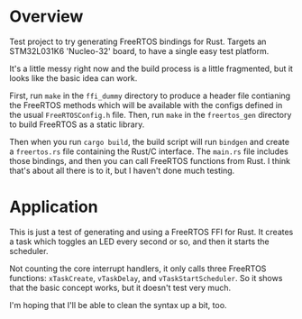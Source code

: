 # Overview

Test project to try generating FreeRTOS bindings for Rust. Targets an STM32L031K6 'Nucleo-32' board, to have a single easy test platform.

It's a little messy right now and the build process is a little fragmented, but it looks like the basic idea can work.

First, run `make` in the `ffi_dummy` directory to produce a header file contianing the FreeRTOS methods which will be available with the configs defined in the usual `FreeRTOSConfig.h` file. Then, run `make` in the `freertos_gen` directory to build FreeRTOS as a static library.

Then when you run `cargo build`, the build script will run `bindgen` and create a `freertos.rs` file containing the Rust/C interface. The `main.rs` file includes those bindings, and then you can call FreeRTOS functions from Rust. I think that's about all there is to it, but I haven't done much testing.

# Application

This is just a test of generating and using a FreeRTOS FFI for Rust. It creates a task which toggles an LED every second or so, and then it starts the scheduler.

Not counting the core interrupt handlers, it only calls three FreeRTOS functions: `xTaskCreate`, `vTaskDelay`, and `vTaskStartScheduler`. So it shows that the basic concept works, but it doesn't test very much.

I'm hoping that I'll be able to clean the syntax up a bit, too.
